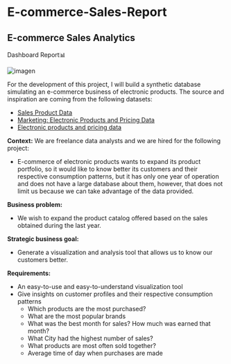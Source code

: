 # E-commerce-Sales-Report

## E-commerce Sales Analytics

Dashboard Report📊

![imagen](https://user-images.githubusercontent.com/99104425/225097640-8ec22d67-0c02-4b5f-9cfd-0c3321e66cd9.png)

For the development of this project, I will build a synthetic database simulating an e-commerce business of electronic products. The source and inspiration are coming from the following datasets:

- [Sales Product Data](https://www.kaggle.com/datasets/knightbearr/sales-product-data)
- [Marketing: Electronic Products and Pricing Data](https://www.kaggle.com/datasets/arashnic/e-product-pricing)
- [Electronic products and pricing data](https://data.world/datafiniti/electronic-products-and-pricing-data)

**Context:** 
We are freelance data analysts and we are hired for the following project: 
- E-commerce of electronic products wants to expand its product portfolio, so it would like to know better its customers and their respective consumption patterns, but it has only one year of operation and does not have a large database about them, however, that does not limit us because we can take advantage of the data provided. 

**Business problem:**
- We wish to expand the product catalog offered based on the sales obtained during the last year. 

**Strategic business goal:**
- Generate a visualization and analysis tool that allows us to know our customers better.

**Requirements:**
- An easy-to-use and easy-to-understand visualization tool
- Give insights on customer profiles and their respective consumption patterns
    - Which products are the most purchased?
    - What are the most popular brands
    - What was the best month for sales? How much was earned that month?
    - What City had the highest number of sales?
    - What products are most often sold together?
    - Average time of day when purchases are made
          
